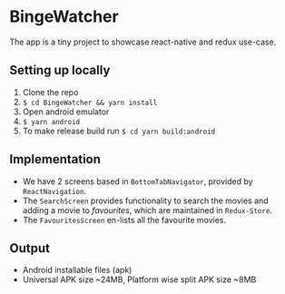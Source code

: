 # BingeWatcher

The app is a tiny project to showcase react-native and redux use-case.

## Setting up locally

1. Clone the repo
2. `$ cd BingeWatcher && yarn install`
3. Open android emulator
4. `$ yarn android`
5. To make release build run `$ cd yarn build:android`

## Implementation

- We have 2 screens based in `BottomTabNavigator`, provided by `ReactNavigation`.
- The `SearchScreen` provides functionality to search the movies and adding a movie to _favourites_, which are maintained in `Redux-Store`.
- The `FavouritesScreen` en-lists all the favourite movies.

## Output
- Android installable files (apk)
- Universal APK size ~24MB, Platform wise split APK size ~8MB